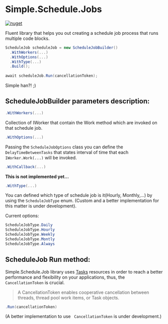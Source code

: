 # Simple.Schedule.Jobs 

[![nuget](https://img.shields.io/nuget/v/Simple.Schedule.Job.svg)](https://www.nuget.org/packages/Simple.Schedule.Job/)

Fluent library that helps you out creating a schedule job process that runs multiple code blocks.

```c#
ScheduleJob scheduleJob = new ScheduleJobBuilder()
  .WithWorkers(...)
  .WithOptions(...)
  .WithType(...)
  .Build();
  
await scheduleJob.Run(cancellationToken);
```

Simple han?! ;)

## ScheduleJobBuilder parameters description:
```c#
.WithWorkers(...)
```
Collection of IWorker that contain the Work method which are invoked on that schedule job. 

```c#
.WithOptions(...)
```
 Passing the ``` ScheduleJobOptions ``` class you can define the ``` DelayTimeBetweenTasks ``` that states interval of time that each ``` IWorker.Work(...) ``` will be invoked.

```c#
.WithCallback(...)
```
**This is not implemented yet...**

```c#
.WithType(...)
```
You can defined which type of schedule job is it(Hourly, Monthly,...) by using the ``` ScheduleJobType ``` enum.
(Custom and a better implementation for this matter is under development).

Current options:
```c#
ScheduleJobType.Daily
ScheduleJobType.Hourly
ScheduleJobType.Weekly
ScheduleJobType.Montly
ScheduleJobType.Always
```

## ScheduleJob Run method:

Simple.Schedule.Job library uses [Tasks](https://docs.microsoft.com/en-us/dotnet/api/system.threading.tasks.task?view=netcore-3.1) resources in order to reach a better performance and flexibility on your applications, thus, the ```CancellationToken``` is crucial.

> A CancellationToken enables cooperative cancellation between threads, thread pool work items, or Task objects.

```c#
.Run(cancellationToken)
```
(A better implementation to use ``` CancellationToken``` is under development.)
